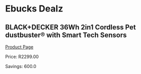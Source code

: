 
# Ebucks Dealz
## BLACK+DECKER 36Wh 2in1 Cordless Pet dustbuster® with Smart Tech Sensors
[Product Page](https://www.ebucks.com/web/shop/productSelected.do?prodId=1069277065&catId=998409624)

Price: R2299.00

Savings: 600.0


	